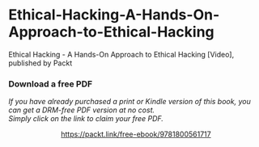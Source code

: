 # Ethical-Hacking-A-Hands-On-Approach-to-Ethical-Hacking
Ethical Hacking - A Hands-On Approach to Ethical Hacking [Video], published by Packt
### Download a free PDF

 <i>If you have already purchased a print or Kindle version of this book, you can get a DRM-free PDF version at no cost.<br>Simply click on the link to claim your free PDF.</i>
<p align="center"> <a href="https://packt.link/free-ebook/9781800561717">https://packt.link/free-ebook/9781800561717 </a> </p>
